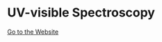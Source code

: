 # UV-visible Spectroscopy

<a href="https://suecreamm.github.io/uvv" target="_blank">Go to the Website</a>
